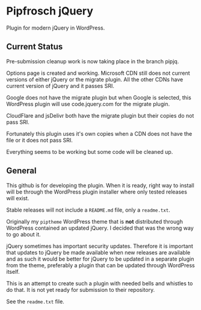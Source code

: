 Pipfrosch jQuery
================

Plugin for modern jQuery in WordPress.

Current Status
--------------

Pre-submission cleanup work is now taking place in the branch pipjq.

Options page is created and working. Microsoft CDN still does not current
versions of either jQuery or the migrate plugin. All the other CDNs have
current version of jQuery and it passes SRI.

Google does not have the migrate plugin but when Google is selected, this
WordPress plugin will use code.jquery.com for the migrate plugin.

CloudFlare and jsDelivr both have the migrate plugin but their copies do
not pass SRI.

Fortunately this plugin uses it's own copies when a CDN does not have the
file or it does not pass SRI.

Everything seems to be working but some code will be cleaned up.

General
-------

This github is for developing the plugin. When it is ready, right way to
install will be through the WordPress plugin installer where only tested
releases will exist.

Stable releases will not include a `README.md` file, only a `readme.txt`.

Originally my `piptheme` WordPress theme that is __not__ distributed through
WordPress contained an updated jQuery. I decided that was the wrong way to go
about it.

jQuery sometimes has important security updates. Therefore it is important that
updates to jQuery be made available when new releases are available and as such
it would be better for jQuery to be updated in a separate plugin from the theme,
preferably a plugin that can be updated through WordPress itself.

This is an attempt to create such a plugin with needed bells and whistles to do
that. It is not yet ready for submission to their repository.

See the `readme.txt` file.
